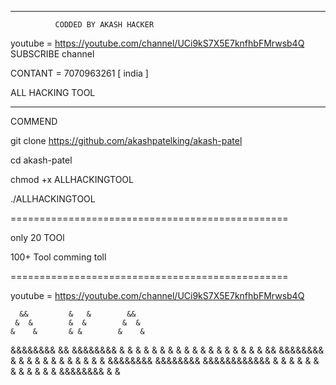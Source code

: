 -------------------------------------------------
              CODDED BY AKASH HACKER          


youtube = https://youtube.com/channel/UCi9kS7X5E7knfhbFMrwsb4Q       SUBSCRIBE          channel 
   
   
   
CONTANT = 7070963261      [ india ] 

ALL HACKING TOOL       
 
 -----------------------------------------------
      
COMMEND 


git clone https://github.com/akashpatelking/akash-patel
 
 cd akash-patel
  
  chmod +x ALLHACKINGTOOL
 
 ./ALLHACKINGTOOL 
   
================================================

only 20 TOOl 

100+ Tool comming toll 


================================================

youtube = https://youtube.com/channel/UCi9kS7X5E7knfhbFMrwsb4Q 


      &&         &   &        &&            
     &  &        &  &        &  &
    &    &       & &        &    &
   &&&&&&&&      &&        &&&&&&&&
  &        &     & &      &        &
 &          &    &  &    &          &
&            &   &   &  &            &                &&             &&&&&&&&      &          &
     &  &            &             &          &
    &    &           &             &          &
   &&&&&&&&          &&&&&&&&      &&&&&&&&&&&&
  &        &                &      &          &
 &          &               &      &          &
&            &       &&&&&&&&      &          &